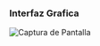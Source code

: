 ### Interfaz Grafica


![Captura de Pantalla](https://raw.githubusercontent.com/Morty-debug/suma/main/captura.JPG)


